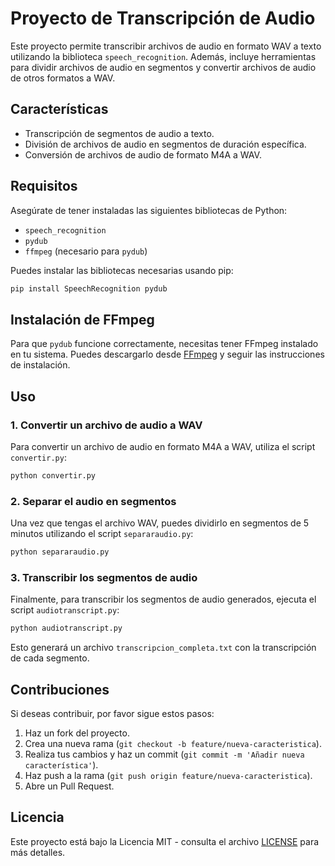 # Proyecto de Transcripción de Audio

Este proyecto permite transcribir archivos de audio en formato WAV a texto utilizando la biblioteca `speech_recognition`. Además, incluye herramientas para dividir archivos de audio en segmentos y convertir archivos de audio de otros formatos a WAV.

## Características

- Transcripción de segmentos de audio a texto.
- División de archivos de audio en segmentos de duración específica.
- Conversión de archivos de audio de formato M4A a WAV.

## Requisitos

Asegúrate de tener instaladas las siguientes bibliotecas de Python:

- `speech_recognition`
- `pydub`
- `ffmpeg` (necesario para `pydub`)

Puedes instalar las bibliotecas necesarias usando pip:

```bash
pip install SpeechRecognition pydub
```

## Instalación de FFmpeg

Para que `pydub` funcione correctamente, necesitas tener FFmpeg instalado en tu sistema. Puedes descargarlo desde [FFmpeg](https://ffmpeg.org/download.html) y seguir las instrucciones de instalación.

## Uso

### 1. Convertir un archivo de audio a WAV

Para convertir un archivo de audio en formato M4A a WAV, utiliza el script `convertir.py`:

```bash
python convertir.py
```

### 2. Separar el audio en segmentos

Una vez que tengas el archivo WAV, puedes dividirlo en segmentos de 5 minutos utilizando el script `separaraudio.py`:

```bash
python separaraudio.py
```

### 3. Transcribir los segmentos de audio

Finalmente, para transcribir los segmentos de audio generados, ejecuta el script `audiotranscript.py`:

```bash
python audiotranscript.py
```

Esto generará un archivo `transcripcion_completa.txt` con la transcripción de cada segmento.

## Contribuciones

Si deseas contribuir, por favor sigue estos pasos:

1. Haz un fork del proyecto.
2. Crea una nueva rama (`git checkout -b feature/nueva-caracteristica`).
3. Realiza tus cambios y haz un commit (`git commit -m 'Añadir nueva característica'`).
4. Haz push a la rama (`git push origin feature/nueva-caracteristica`).
5. Abre un Pull Request.

## Licencia

Este proyecto está bajo la Licencia MIT - consulta el archivo [LICENSE](LICENSE) para más detalles.

